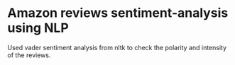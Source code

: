 # Amazon reviews sentiment-analysis using NLP
Used vader sentiment analysis from nltk to check the polarity and intensity of the reviews.
